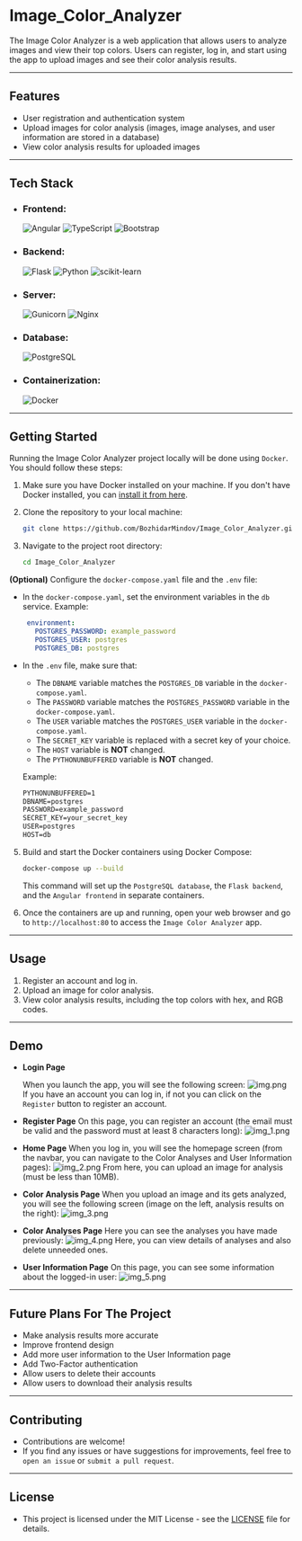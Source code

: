 # Image_Color_Analyzer

The Image Color Analyzer is a web application that allows users to analyze images and view their top colors. Users can register, log in, and start using the app to upload images and see their color analysis results.

---

## Features
- User registration and authentication system
- Upload images for color analysis (images, image analyses, and user information are stored in a database)
- View color analysis results for uploaded images

---

## Tech Stack

- ### Frontend:
    ![ Angular ](https://img.shields.io/badge/Angular-DD0031?style=for-the-badge&logo=Angular) ![ TypeScript ](https://img.shields.io/badge/Typescript-41454A?style=for-the-badge&logo=TypeScript) ![ Bootstrap ](https://img.shields.io/badge/Bootstrap-41454A?style=for-the-badge&logo=Bootstrap)

- ### Backend:
    ![ Flask ](https://img.shields.io/badge/Flask-000000?style=for-the-badge&logo=Flask) ![ Python ](https://img.shields.io/badge/Python-ECD53F?style=for-the-badge&logo=Python) ![ scikit-learn ](https://img.shields.io/badge/scikitlearn-41454A?style=for-the-badge&logo=scikit-learn)

- ### Server:
    ![ Gunicorn ](https://img.shields.io/badge/Gunicorn-41454A?style=for-the-badge&logo=Gunicorn) ![ Nginx ](https://img.shields.io/badge/Nginx-009639?style=for-the-badge&logo=Nginx)

- ### Database:
    ![ PostgreSQL ](https://img.shields.io/badge/PostgreSQL-41454A?style=for-the-badge&logo=PostgreSQL)

- ### Containerization:
    ![ Docker ](https://img.shields.io/badge/Docker-41454A?style=for-the-badge&logo=Docker)

---

## Getting Started

Running the Image Color Analyzer project locally will be done using `Docker`. You should follow these steps:

1. Make sure you have Docker installed on your machine. If you don't have Docker installed, you can [install it from here](https://docs.docker.com/get-docker/).

2. Clone the repository to your local machine:

   ```bash
   git clone https://github.com/BozhidarMindov/Image_Color_Analyzer.git
   ```

3. Navigate to the project root directory:

   ```bash
   cd Image_Color_Analyzer
   ```

**(Optional)** Configure the `docker-compose.yaml` file and the `.env` file:
- In the `docker-compose.yaml`, set the environment variables in the `db` service.
    Example:
    ```yaml
     environment:
       POSTGRES_PASSWORD: example_password
       POSTGRES_USER: postgres
       POSTGRES_DB: postgres
    ```
- In the `.env` file, make sure that:
    - The `DBNAME` variable matches the `POSTGRES_DB` variable in the `docker-compose.yaml`.
    - The `PASSWORD` variable matches the `POSTGRES_PASSWORD` variable in the `docker-compose.yaml`.
    - The `USER` variable matches the `POSTGRES_USER` variable in the `docker-compose.yaml`.
    - The `SECRET_KEY` variable is replaced with a secret key of your choice.
    - The `HOST` variable is **NOT** changed.
    - The `PYTHONUNBUFFERED` variable is **NOT** changed.

    Example:
    ```txt
    PYTHONUNBUFFERED=1
    DBNAME=postgres
    PASSWORD=example_password
    SECRET_KEY=your_secret_key
    USER=postgres
    HOST=db
    ```
5. Build and start the Docker containers using Docker Compose:
   
   ```bash
   docker-compose up --build
   ```
   
   This command will set up the `PostgreSQL database`, the `Flask backend`, and the `Angular frontend` in separate containers.

6. Once the containers are up and running, open your web browser and go to `http://localhost:80` to access the `Image Color Analyzer` app.

---

## Usage

1. Register an account and log in.
2. Upload an image for color analysis.
3. View color analysis results, including the top colors with hex, and RGB codes.

---

## Demo
- **Login Page**

    When you launch the app, you will see the following screen:
    ![img.png](md_images/img.png)
    If you have an account you can log in, if not you can click on the `Register` button to register an account.


- **Register Page**
    On this page, you can register an account (the email must be valid and the password must at least 8 characters long):
    ![img_1.png](md_images/img_1.png)


- **Home Page**
    When you log in, you will see the homepage screen (from the navbar, you can navigate to the Color Analyses and User Information pages):
    ![img_2.png](md_images/img_2.png)
    From here, you can upload an image for analysis (must be less than 10MB).


- **Color Analysis Page**
    When you upload an image and its gets analyzed, you will see the following screen (image on the left, analysis results on the right):
    ![img_3.png](md_images/img_3.png)


- **Color Analyses Page**
    Here you can see the analyses you have made previously:
    ![img_4.png](md_images/img_4.png)
    Here, you can view details of analyses and also delete unneeded ones.


- **User Information Page**
    On this page, you can see some information about the logged-in user:
    ![img_5.png](md_images/img_5.png)

---

## Future Plans For The Project
- Make analysis results more accurate
- Improve frontend design
- Add more user information to the User Information page
- Add Two-Factor authentication
- Allow users to delete their accounts
- Allow users to download their analysis results

---

## Contributing
- Contributions are welcome! 
- If you find any issues or have suggestions for improvements, feel free to `open an issue` or `submit a pull request`.

---

## License
- This project is licensed under the MIT License - see the [LICENSE](LICENSE) file for details.
